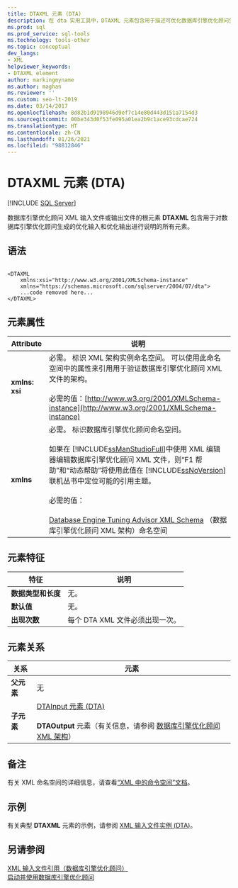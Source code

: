 ```yaml
---
title: DTAXML 元素 (DTA)
description: 在 dta 实用工具中，DTAXML 元素包含用于描述可优化数据库引擎优化顾问生成的输入和输出的所有元素。
ms.prod: sql
ms.prod_service: sql-tools
ms.technology: tools-other
ms.topic: conceptual
dev_langs:
- XML
helpviewer_keywords:
- DTAXML element
author: markingmyname
ms.author: maghan
ms.reviewer: ''
ms.custom: seo-lt-2019
ms.date: 03/14/2017
ms.openlocfilehash: 8d82b1d9198946d9ef7c14e80d443d151a7154d3
ms.sourcegitcommit: 00be343d0f53fe095a01ea2b9c1ace93cdcae724
ms.translationtype: HT
ms.contentlocale: zh-CN
ms.lasthandoff: 01/26/2021
ms.locfileid: "98812846"
---
```

# <a name="dtaxml-element-dta"></a>DTAXML 元素 (DTA)

 [!INCLUDE [SQL Server](../../includes/applies-to-version/sqlserver.md)]

数据库引擎优化顾问 XML 输入文件或输出文件的根元素 **DTAXML** 包含用于对数据库引擎优化顾问生成的优化输入和优化输出进行说明的所有元素。  
  
## <a name="syntax"></a>语法  
  
```  
  
<DTAXML   
    xmlns:xsi="http://www.w3.org/2001/XMLSchema-instance"   
    xmlns="https://schemas.microsoft.com/sqlserver/2004/07/dta">  
    ...code removed here...  
</DTAXML>  
```  
  
## <a name="element-attributes"></a>元素属性  
  
|Attribute|说明|  
|---------------|-----------------|  
|**xmlns: xsi**|必需。 标识 XML 架构实例命名空间。 可以使用此命名空间中的属性来引用用于验证数据库引擎优化顾问 XML 文件的架构。<br /><br /> 必需的值：[http://www.w3.org/2001/XMLSchema-instance](http://www.w3.org/2001/XMLSchema-instance)|  
|**xmlns**|必需。 标识数据库引擎优化顾问命名空间。<br /><br /> 如果在 [!INCLUDE[ssManStudioFull](../../includes/ssmanstudiofull-md.md)]中使用 XML 编辑器编辑数据库引擎优化顾问 XML 文件，则“F1 帮助”和“动态帮助”将使用此值在 [!INCLUDE[ssNoVersion](../../includes/ssnoversion-md.md)] 联机丛书中定位可能的引用主题。<br /><br /> 必需的值：<br /><br /> [Database Engine Tuning Advisor XML Schema](https://go.microsoft.com/fwlink/?LinkId=43100) （数据库引擎优化顾问 XML 架构）命名空间|  
  
## <a name="element-characteristics"></a>元素特征  
  
|特征|说明|  
|--------------------|-----------------|  
|**数据类型和长度**|无。|  
|**默认值**|无。|  
|**出现次数**|每个 DTA XML 文件必须出现一次。|  
  
## <a name="element-relationships"></a>元素关系  
  
|关系|元素|  
|------------------|--------------|  
|**父元素**|无|  
|**子元素**|[DTAInput 元素 (DTA)](../../tools/dta/dtainput-element-dta.md)<br /><br /> **DTAOutput** 元素（有关信息，请参阅 [数据库引擎优化顾问 XML 架构](https://schemas.microsoft.com/sqlserver/)）|  
  
## <a name="remarks"></a>备注  
 有关 XML 命名空间的详细信息，请查看[“XML 中的命令空间”文档](/dotnet/standard/data/xml/managing-namespaces-in-an-xml-document)。 
  
## <a name="example"></a>示例  
 有关典型 **DTAXML** 元素的示例，请参阅 [XML 输入文件实例 (DTA)](../../tools/dta/xml-input-file-samples-dta.md)。  
  
## <a name="see-also"></a>另请参阅  
 [XML 输入文件引用（数据库引擎优化顾问）](../../tools/dta/xml-input-file-reference-database-engine-tuning-advisor.md)   
 [启动并使用数据库引擎优化顾问](../../relational-databases/performance/start-and-use-the-database-engine-tuning-advisor.md)  
  

